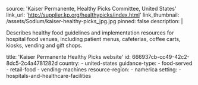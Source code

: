 source: 'Kaiser Permanente, Healthy Picks Committee, United States'
link_url: 'http://supplier.kp.org/healthypicks/index.html'
link_thumbnail: /assets/Sodium/kaiser-healthy-picks_jpg.jpg
pinned: false
description: |
  <p>Describes healthy food guidelines and implementation resources for hospital food venues, including patient menus, cafeterias, coffee carts, kiosks, vending and gift shops.
  </p>
title: 'Kaiser Permanente Healthy Picks website'
id: 666937cb-cc49-42c2-8dc5-2c4a4781282d
country:
  - united-states
guidance-type:
  - food-served
  - retail-food
  - vending-machines
resource-region:
  - namerica
setting:
  - hospitals-and-healthcare-facilities
